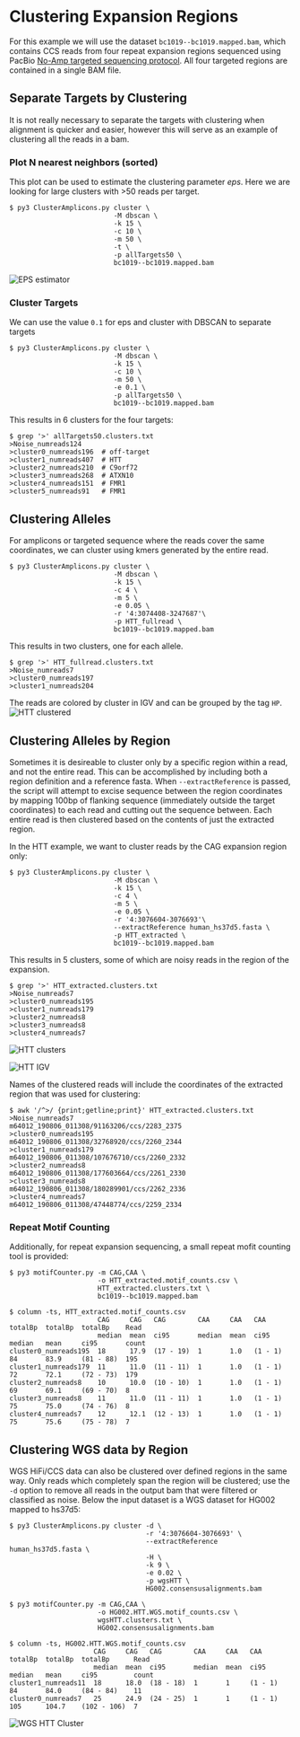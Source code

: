 # Clustering Expansion Regions

For this example we will use the dataset `bc1019--bc1019.mapped.bam`, which contains CCS reads from four repeat expansion regions sequenced using PacBio [No-Amp targeted sequencing protocol](https://www.pacb.com/applications/targeted-sequencing/no-amp-targeted-sequencing/).  All four targeted regions are contained in a single BAM file.

## Separate Targets by Clustering
It is not really necessary to separate the targets with clustering when alignment is quicker and easier, however this will serve as an example of clustering all the reads in a bam.

### Plot N nearest neighbors (sorted)
This plot can be used to estimate the clustering parameter *eps*.  Here we are looking for large clusters with >50 reads per target.

    $ py3 ClusterAmplicons.py cluster \
                              -M dbscan \
                              -k 15 \     
                              -c 10 \
                              -m 50 \ 
                              -t \
                              -p allTargets50 \
                              bc1019--bc1019.mapped.bam

![EPS estimator](https://github.com/PacificBiosciences/pbampliconclustering/blob/master/examples/no_amp/allTargets50.eps_estimator.png)

### Cluster Targets
We can use the value `0.1` for eps and cluster with DBSCAN to separate targets

    $ py3 ClusterAmplicons.py cluster \
                              -M dbscan \
                              -k 15 \
                              -c 10 \
                              -m 50 \
                              -e 0.1 \
                              -p allTargets50 \
                              bc1019--bc1019.mapped.bam

This results in 6 clusters for the four targets:

    $ grep '>' allTargets50.clusters.txt 
    >Noise_numreads124
    >cluster0_numreads196  # off-target
    >cluster1_numreads407  # HTT
    >cluster2_numreads210  # C9orf72
    >cluster3_numreads268  # ATXN10 
    >cluster4_numreads151  # FMR1
    >cluster5_numreads91   # FMR1

## Clustering Alleles
For amplicons or targeted sequence where the reads cover the same coordinates, we can cluster using kmers generated by the entire read.  
    
    $ py3 ClusterAmplicons.py cluster \
                              -M dbscan \
                              -k 15 \
                              -c 4 \
                              -m 5 \
                              -e 0.05 \
                              -r '4:3074408-3247687'\
                              -p HTT_fullread \
                              bc1019--bc1019.mapped.bam

This results in two clusters, one for each allele.

    $ grep '>' HTT_fullread.clusters.txt 
    >Noise_numreads7
    >cluster0_numreads197
    >cluster1_numreads204

The reads are colored by cluster in IGV and can be grouped by the tag `HP`.
![HTT clustered](https://github.com/PacificBiosciences/pbampliconclustering/blob/master/examples/no_amp/HTT_clustered.png)

## Clustering Alleles by Region
Sometimes it is desireable to cluster only by a specific region within a read, and not the entire read.  This can be accomplished by including both a region definition and a reference fasta.  When `--extractReference` is passed, the script will attempt to excise sequence between the region coordinates by mapping 100bp of flanking sequence (immediately outside the target coordinates) to each read and cutting out the sequence between.  Each entire read is then clustered based on the contents of just the extracted region.  

In the HTT example, we want to cluster reads by the CAG expansion region only:

    $ py3 ClusterAmplicons.py cluster \
                              -M dbscan \
                              -k 15 \
                              -c 4 \
                              -m 5 \
                              -e 0.05 \
                              -r '4:3076604-3076693'\
                              --extractReference human_hs37d5.fasta \
                              -p HTT_extracted \
                              bc1019--bc1019.mapped.bam

This results in 5 clusters, some of which are noisy reads in the region of the expansion.

    $ grep '>' HTT_extracted.clusters.txt 
    >Noise_numreads7
    >cluster0_numreads195
    >cluster1_numreads179
    >cluster2_numreads8
    >cluster3_numreads8
    >cluster4_numreads7

![HTT clusters](https://github.com/PacificBiosciences/pbampliconclustering/blob/master/examples/no_amp/HTT_extracted.clusters.png)

![HTT IGV](https://github.com/PacificBiosciences/pbampliconclustering/blob/master/examples/no_amp/HTT_extracted_clustersIGV.png)

Names of the clustered reads will include the coordinates of the extracted region that was used for clustering:

    $ awk '/^>/ {print;getline;print}' HTT_extracted.clusters.txt
    >Noise_numreads7
    m64012_190806_011308/91163206/ccs/2283_2375
    >cluster0_numreads195
    m64012_190806_011308/32768920/ccs/2260_2344
    >cluster1_numreads179
    m64012_190806_011308/107676710/ccs/2260_2332
    >cluster2_numreads8
    m64012_190806_011308/177603664/ccs/2261_2330
    >cluster3_numreads8
    m64012_190806_011308/180289901/ccs/2262_2336
    >cluster4_numreads7
    m64012_190806_011308/47448774/ccs/2259_2334

### Repeat Motif Counting

Additionally, for repeat expansion sequencing, a small repeat mofit counting tool is provided:

    $ py3 motifCounter.py -m CAG,CAA \
                          -o HTT_extracted.motif_counts.csv \
                          HTT_extracted.clusters.txt \
                          bc1019--bc1019.mapped.bam
    
    $ column -ts, HTT_extracted.motif_counts.csv
                          CAG     CAG   CAG        CAA     CAA   CAA      totalBp  totalBp  totalBp    Read
                          median  mean  ci95       median  mean  ci95     median   mean     ci95       count
    cluster0_numreads195  18      17.9  (17 - 19)  1       1.0   (1 - 1)  84       83.9     (81 - 88)  195
    cluster1_numreads179  11      11.0  (11 - 11)  1       1.0   (1 - 1)  72       72.1     (72 - 73)  179
    cluster2_numreads8    10      10.0  (10 - 10)  1       1.0   (1 - 1)  69       69.1     (69 - 70)  8
    cluster3_numreads8    11      11.0  (11 - 11)  1       1.0   (1 - 1)  75       75.0     (74 - 76)  8
    cluster4_numreads7    12      12.1  (12 - 13)  1       1.0   (1 - 1)  75       75.6     (75 - 78)  7

## Clustering WGS data by Region
WGS HiFi/CCS data can also be clustered over defined regions in the same way.  Only reads which completely span the region will be clustered; use the  `-d` option to remove all reads in the output bam that were filtered or classified as noise.  Below the input dataset is a WGS dataset for HG002 mapped to hs37d5:

    $ py3 ClusterAmplicons.py cluster -d \
                                      -r '4:3076604-3076693' \
                                      --extractReference human_hs37d5.fasta \
                                      -H \
                                      -k 9 \
                                      -e 0.02 \
                                      -p wgsHTT \
                                      HG002.consensusalignments.bam 

    $ py3 motifCounter.py -m CAG,CAA \
                          -o HG002.HTT.WGS.motif_counts.csv \
                          wgsHTT.clusters.txt \
                          HG002.consensusalignments.bam

    $ column -ts, HG002.HTT.WGS.motif_counts.csv 
                         CAG     CAG   CAG        CAA     CAA   CAA      totalBp  totalBp  totalBp      Read
                         median  mean  ci95       median  mean  ci95     median   mean     ci95         count
    cluster1_numreads11  18      18.0  (18 - 18)  1       1     (1 - 1)  84       84.0     (84 - 84)    11
    cluster0_numreads7   25      24.9  (24 - 25)  1       1     (1 - 1)  105      104.7    (102 - 106)  7

![WGS HTT Cluster](https://github.com/PacificBiosciences/pbampliconclustering/blob/master/examples/no_amp/wgsHTT_igv.png)








